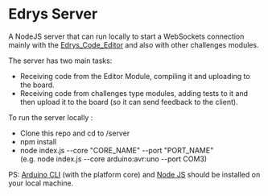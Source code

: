 # Edrys Server

A NodeJS server that can run locally to start a WebSockets connection mainly with the [Edrys_Code_Editor](https://github.com/jh-488/Edrys_Code_Editor) and also with other challenges modules. 

The server has two main tasks:
- Receiving code from the Editor Module, compiling it and uploading to the board.
- Receiving code from challenges type modules, adding tests to it and then upload it to the board (so it can send feedback to the client).

To run the server locally :

- Clone this repo and cd to /server
- npm install
- node index.js --core "CORE_NAME" --port "PORT_NAME"    
(e.g. node index.js --core arduino:avr:uno --port COM3)

PS: [Arduino CLI](https://arduino.github.io/arduino-cli/0.35/installation/) (with the platform core) and [Node JS](https://nodejs.org/en/download) should be installed on your local machine.